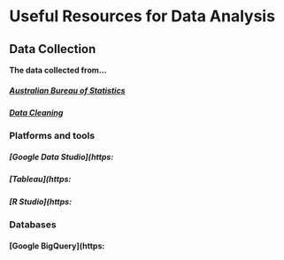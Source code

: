 # Useful Resources for Data Analysis
## Data Collection
**The data collected from...**
##### [Australian Bureau of Statistics](https://www.abs.gov.au/statistics/economy/price-indexes-and-inflation/consumer-price-index-australia/sep-quarter-2022)
##### [Data Cleaning](https://medium.com/towards-data-science/data-cleaning-with-r-and-the-tidyverse-detecting-missing-values-ea23c519bc62)
### Platforms and tools
##### [Google Data Studio](https:
##### [Tableau](https:
##### [R Studio](https:
### Databases
#### [Google BigQuery](https:

